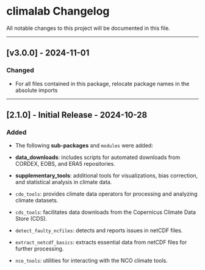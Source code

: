 # climalab Changelog

All notable changes to this project will be documented in this file.

---

## [v3.0.0] - 2024-11-01

### Changed
- For all files contained in this package, relocate package names in the absolute imports

---

## [2.1.0] - Initial Release - 2024-10-28

### Added
- The following **sub-packages** and `modules` were added:

- **data_downloads**: includes scripts for automated downloads from CORDEX, EOBS, and ERA5 repositories.
- **supplementary_tools**: additional tools for visualizations, bias correction, and statistical analysis in climate data.
- `cdo_tools`: provides climate data operators for processing and analyzing climate datasets.
- `cds_tools`: facilitates data downloads from the Copernicus Climate Data Store (CDS).
- `detect_faulty_ncfiles`: detects and reports issues in netCDF files.
- `extract_netcdf_basics`: extracts essential data from netCDF files for further processing.
- `nco_tools`: utilities for interacting with the NCO climate tools.
